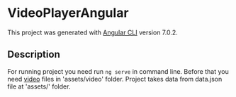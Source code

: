 # VideoPlayerAngular

This project was generated with [Angular CLI](https://github.com/angular/angular-cli) version 7.0.2.

## Description

For running project you need run `ng serve` in command line. 
Before that you need [video](https://drive.google.com/file/d/1fht0xrTPfOinbhB_04vEQbe9SXDmsZbL/view?usp=sharing) files in 'assets/video' folder. 
Project takes data from data.json file at 'assets/' folder.
